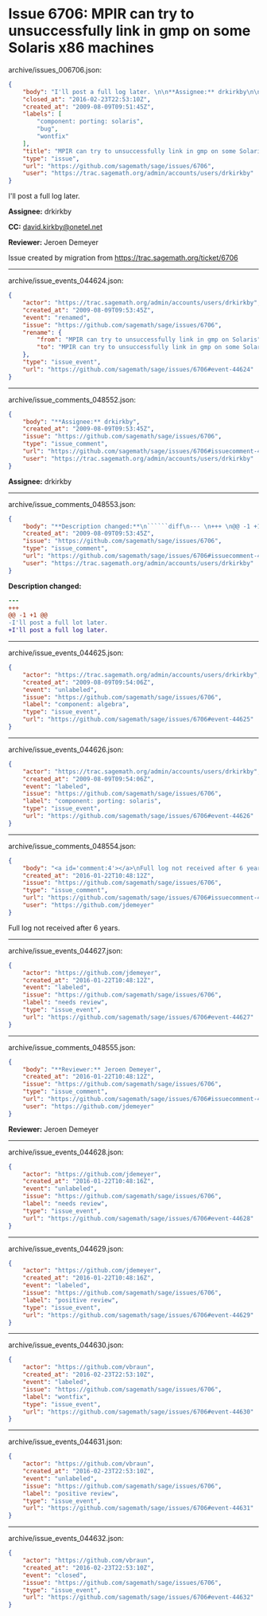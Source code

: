 # Issue 6706: MPIR can try to unsuccessfully link in gmp on some Solaris x86 machines

archive/issues_006706.json:
```json
{
    "body": "I'll post a full log later. \n\n**Assignee:** drkirkby\n\n**CC:**  david.kirkby@onetel.net\n\n**Reviewer:** Jeroen Demeyer\n\nIssue created by migration from https://trac.sagemath.org/ticket/6706\n\n",
    "closed_at": "2016-02-23T22:53:10Z",
    "created_at": "2009-08-09T09:51:45Z",
    "labels": [
        "component: porting: solaris",
        "bug",
        "wontfix"
    ],
    "title": "MPIR can try to unsuccessfully link in gmp on some Solaris x86 machines",
    "type": "issue",
    "url": "https://github.com/sagemath/sage/issues/6706",
    "user": "https://trac.sagemath.org/admin/accounts/users/drkirkby"
}
```
I'll post a full log later. 

**Assignee:** drkirkby

**CC:**  david.kirkby@onetel.net

**Reviewer:** Jeroen Demeyer

Issue created by migration from https://trac.sagemath.org/ticket/6706





---

archive/issue_events_044624.json:
```json
{
    "actor": "https://trac.sagemath.org/admin/accounts/users/drkirkby",
    "created_at": "2009-08-09T09:53:45Z",
    "event": "renamed",
    "issue": "https://github.com/sagemath/sage/issues/6706",
    "rename": {
        "from": "MPIR can try to unsuccessfully link in gmp on Solaris",
        "to": "MPIR can try to unsuccessfully link in gmp on some Solaris x86 machines"
    },
    "type": "issue_event",
    "url": "https://github.com/sagemath/sage/issues/6706#event-44624"
}
```



---

archive/issue_comments_048552.json:
```json
{
    "body": "**Assignee:** drkirkby",
    "created_at": "2009-08-09T09:53:45Z",
    "issue": "https://github.com/sagemath/sage/issues/6706",
    "type": "issue_comment",
    "url": "https://github.com/sagemath/sage/issues/6706#issuecomment-48552",
    "user": "https://trac.sagemath.org/admin/accounts/users/drkirkby"
}
```

**Assignee:** drkirkby



---

archive/issue_comments_048553.json:
```json
{
    "body": "**Description changed:**\n``````diff\n--- \n+++ \n@@ -1 +1 @@\n-I'll post a full lot later. \n+I'll post a full log later. \n``````\n",
    "created_at": "2009-08-09T09:53:45Z",
    "issue": "https://github.com/sagemath/sage/issues/6706",
    "type": "issue_comment",
    "url": "https://github.com/sagemath/sage/issues/6706#issuecomment-48553",
    "user": "https://trac.sagemath.org/admin/accounts/users/drkirkby"
}
```

**Description changed:**
``````diff
--- 
+++ 
@@ -1 +1 @@
-I'll post a full lot later. 
+I'll post a full log later. 
``````




---

archive/issue_events_044625.json:
```json
{
    "actor": "https://trac.sagemath.org/admin/accounts/users/drkirkby",
    "created_at": "2009-08-09T09:54:06Z",
    "event": "unlabeled",
    "issue": "https://github.com/sagemath/sage/issues/6706",
    "label": "component: algebra",
    "type": "issue_event",
    "url": "https://github.com/sagemath/sage/issues/6706#event-44625"
}
```



---

archive/issue_events_044626.json:
```json
{
    "actor": "https://trac.sagemath.org/admin/accounts/users/drkirkby",
    "created_at": "2009-08-09T09:54:06Z",
    "event": "labeled",
    "issue": "https://github.com/sagemath/sage/issues/6706",
    "label": "component: porting: solaris",
    "type": "issue_event",
    "url": "https://github.com/sagemath/sage/issues/6706#event-44626"
}
```



---

archive/issue_comments_048554.json:
```json
{
    "body": "<a id='comment:4'></a>\nFull log not received after 6 years.",
    "created_at": "2016-01-22T10:48:12Z",
    "issue": "https://github.com/sagemath/sage/issues/6706",
    "type": "issue_comment",
    "url": "https://github.com/sagemath/sage/issues/6706#issuecomment-48554",
    "user": "https://github.com/jdemeyer"
}
```

<a id='comment:4'></a>
Full log not received after 6 years.



---

archive/issue_events_044627.json:
```json
{
    "actor": "https://github.com/jdemeyer",
    "created_at": "2016-01-22T10:48:12Z",
    "event": "labeled",
    "issue": "https://github.com/sagemath/sage/issues/6706",
    "label": "needs review",
    "type": "issue_event",
    "url": "https://github.com/sagemath/sage/issues/6706#event-44627"
}
```



---

archive/issue_comments_048555.json:
```json
{
    "body": "**Reviewer:** Jeroen Demeyer",
    "created_at": "2016-01-22T10:48:12Z",
    "issue": "https://github.com/sagemath/sage/issues/6706",
    "type": "issue_comment",
    "url": "https://github.com/sagemath/sage/issues/6706#issuecomment-48555",
    "user": "https://github.com/jdemeyer"
}
```

**Reviewer:** Jeroen Demeyer



---

archive/issue_events_044628.json:
```json
{
    "actor": "https://github.com/jdemeyer",
    "created_at": "2016-01-22T10:48:16Z",
    "event": "unlabeled",
    "issue": "https://github.com/sagemath/sage/issues/6706",
    "label": "needs review",
    "type": "issue_event",
    "url": "https://github.com/sagemath/sage/issues/6706#event-44628"
}
```



---

archive/issue_events_044629.json:
```json
{
    "actor": "https://github.com/jdemeyer",
    "created_at": "2016-01-22T10:48:16Z",
    "event": "labeled",
    "issue": "https://github.com/sagemath/sage/issues/6706",
    "label": "positive review",
    "type": "issue_event",
    "url": "https://github.com/sagemath/sage/issues/6706#event-44629"
}
```



---

archive/issue_events_044630.json:
```json
{
    "actor": "https://github.com/vbraun",
    "created_at": "2016-02-23T22:53:10Z",
    "event": "labeled",
    "issue": "https://github.com/sagemath/sage/issues/6706",
    "label": "wontfix",
    "type": "issue_event",
    "url": "https://github.com/sagemath/sage/issues/6706#event-44630"
}
```



---

archive/issue_events_044631.json:
```json
{
    "actor": "https://github.com/vbraun",
    "created_at": "2016-02-23T22:53:10Z",
    "event": "unlabeled",
    "issue": "https://github.com/sagemath/sage/issues/6706",
    "label": "positive review",
    "type": "issue_event",
    "url": "https://github.com/sagemath/sage/issues/6706#event-44631"
}
```



---

archive/issue_events_044632.json:
```json
{
    "actor": "https://github.com/vbraun",
    "created_at": "2016-02-23T22:53:10Z",
    "event": "closed",
    "issue": "https://github.com/sagemath/sage/issues/6706",
    "type": "issue_event",
    "url": "https://github.com/sagemath/sage/issues/6706#event-44632"
}
```
